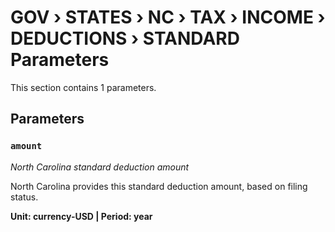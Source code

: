 # GOV › STATES › NC › TAX › INCOME › DEDUCTIONS › STANDARD Parameters

This section contains 1 parameters.

## Parameters

### `amount`
*North Carolina standard deduction amount*

North Carolina provides this standard deduction amount, based on filing status.

**Unit: currency-USD | Period: year**


